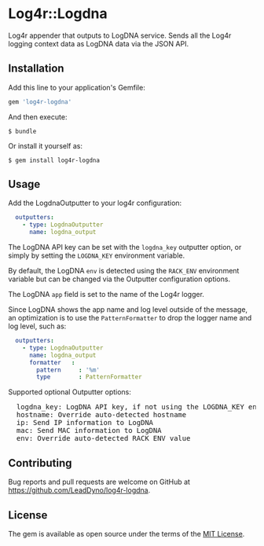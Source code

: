 # Log4r::Logdna

Log4r appender that outputs to LogDNA service. Sends all the Log4r logging context data as LogDNA data
via the JSON API.

## Installation

Add this line to your application's Gemfile:

```ruby
gem 'log4r-logdna'
```

And then execute:

    $ bundle

Or install it yourself as:

    $ gem install log4r-logdna

## Usage

Add the LogdnaOutputter to your log4r configuration:


```yaml
  outputters:
    - type: LogdnaOutputter
      name: logdna_output
```

The LogDNA API key can be set with the `logdna_key` outputter option, or simply by setting the `LOGDNA_KEY` environment
 variable.

By default, the LogDNA `env` is detected using the `RACK_ENV` environment variable but can be changed via the Outputter
configuration options.

The LogDNA `app` field is set to the name of the Log4r logger. 

Since LogDNA shows the app name and log level outside of the message, an optimization is to use the `PatternFormatter`
to drop the logger name and log level, such as:

```yaml
  outputters:
    - type: LogdnaOutputter
      name: logdna_output
      formatter   :
        pattern     : '%m'
        type        : PatternFormatter
```

Supported optional Outputter options:

<pre>
  logdna_key: LogDNA API key, if not using the LOGDNA_KEY environment variable
  hostname: Override auto-detected hostname 
  ip: Send IP information to LogDNA
  mac: Send MAC information to LogDNA
  env: Override auto-detected RACK_ENV value
</pre>


## Contributing

Bug reports and pull requests are welcome on GitHub at https://github.com/LeadDyno/log4r-logdna.

## License

The gem is available as open source under the terms of the [MIT License](http://opensource.org/licenses/MIT).
